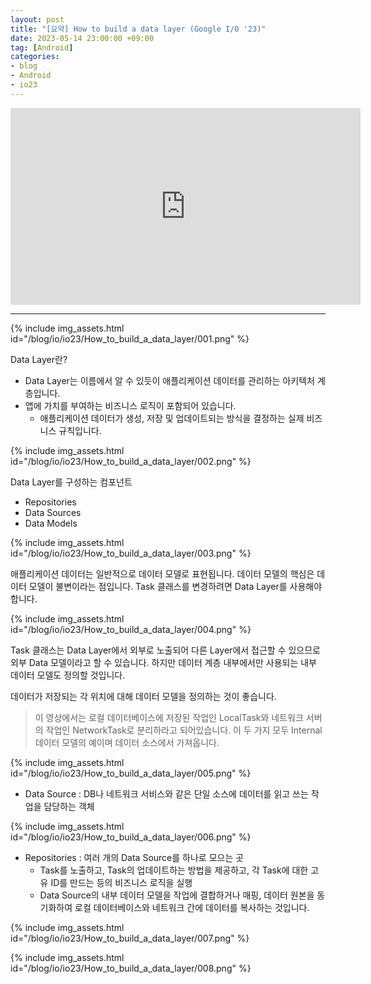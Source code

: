```yaml
---
layout: post
title: "[요약] How to build a data layer (Google I/O '23)"
date: 2023-05-14 23:00:00 +09:00
tag: [Android]
categories:
- blog
- Android
- io23
---
```


<div class="youtube">
  <iframe width="560" height="315" src="https://www.youtube.com/embed/P125nWICYps" frameborder="0" allow="accelerometer; autoplay; encrypted-media; gyroscope; picture-in-picture" allowfullscreen></iframe>
</div>

<!--more-->

- - -

{% include img_assets.html id="/blog/io/io23/How_to_build_a_data_layer/001.png" %}

Data Layer란? 

- Data Layer는 이름에서 알 수 있듯이 애플리케이션 데이터를 관리하는 아키텍처 계층입니다.
- 앱에 가치를 부여하는 비즈니스 로직이 포함되어 있습니다.
  - 애플리케이션 데이터가 생성, 저장 및 업데이트되는 방식을 결정하는 실제 비즈니스 규칙입니다.

{% include img_assets.html id="/blog/io/io23/How_to_build_a_data_layer/002.png" %}

Data Layer를 구성하는 컴포넌트

- Repositories
- Data Sources
- Data Models

{% include img_assets.html id="/blog/io/io23/How_to_build_a_data_layer/003.png" %}

애플리케이션 데이터는 일반적으로 데이터 모델로 표현됩니다. 데이터 모델의 핵심은 데이터 모델이 불변이라는 점입니다. Task 클래스를 변경하려면 Data Layer를 사용해야 합니다.

{% include img_assets.html id="/blog/io/io23/How_to_build_a_data_layer/004.png" %}

Task 클래스는 Data Layer에서 외부로 노출되어 다른 Layer에서 접근할 수 있으므로 외부 Data 모델이라고 할 수 있습니다. 하지만 데이터 계층 내부에서만 사용되는 내부 데이터 모델도 정의할 것입니다. 

데이터가 저장되는 각 위치에 대해 데이터 모델을 정의하는 것이 좋습니다.

> 이 영상에서는 로컬 데이터베이스에 저장된 작업인 LocalTask와 네트워크 서버의 작업인 NetworkTask로 분리하라고 되어있습니다. 이 두 가지 모두 Internal 데이터 모델의 예이며 데이터 소스에서 가져옵니다.

{% include img_assets.html id="/blog/io/io23/How_to_build_a_data_layer/005.png" %}

- Data Source : DB나 네트워크 서비스와 같은 단일 소스에 데이터를 읽고 쓰는 작업을 담당하는 객체

{% include img_assets.html id="/blog/io/io23/How_to_build_a_data_layer/006.png" %}

- Repositories : 여러 개의 Data Source를 하나로 모으는 곳
  - Task를 노출하고, Task의 업데이트하는 방법을 제공하고, 각 Task에 대한 고유 ID를 만드는 등의 비즈니스 로직을 실행
  - Data Source의 내부 데이터 모델을 작업에 결합하거나 매핑, 데이터 원본을 동기화하여 로컬 데이터베이스와 네트워크 간에 데이터를 복사하는 것입니다.

{% include img_assets.html id="/blog/io/io23/How_to_build_a_data_layer/007.png" %}

{% include img_assets.html id="/blog/io/io23/How_to_build_a_data_layer/008.png" %}